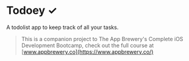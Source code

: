 
# Todoey ✓

A todolist app to keep track of all your tasks.

>This is a companion project to The App Brewery's Complete iOS Development Bootcamp, check out the full course at [www.appbrewery.co](https://www.appbrewery.co/)
